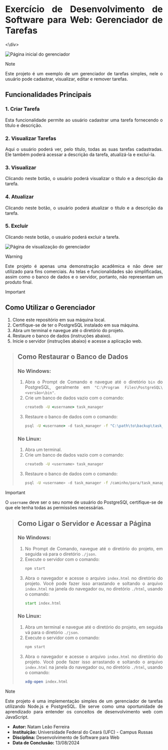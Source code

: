 <div align="justify">

# Exercício de Desenvolvimento de Software para Web: Gerenciador de Tarefas

<\div>

![Página inicial do gerenciador](https://i.imgur.com/FdIszKB.png)

> [!NOTE]
> Este projeto é um exemplo de um gerenciador de tarefas simples, nele o usuário pode cadastrar, visualizar, editar e remover tarefas.

## Funcionalidades Principais

### 1. Criar Tarefa
Esta funcionalidade permite ao usuário cadastrar uma tarefa fornecendo o título e descrição.

### 2. Visualizar Tarefas
Aqui o usuário poderá ver, pelo título, todas as suas tarefas cadastradas. Ele também poderá acessar a descrição da tarefa, atualizá-la e excluí-la.

### 3. Visualizar
Clicando neste botão, o usuário poderá visualizar o título e a descrição da tarefa.

### 4. Atualizar
Clicando neste botão, o usuário poderá atualizar o título e a descrição da tarefa.

### 5. Excluir
Clicando neste botão, o usuário poderá excluir a tarefa. 

</div>

![Página de visualização do gerenciador](https://i.imgur.com/MXCZoEG.png)

<div align="justify">

> [!WARNING]
> Este projeto é apenas uma demonstração acadêmica e não deve ser utilizado para fins comerciais. As telas e funcionalidades são simplificadas, assim como o banco de dados e o servidor, portanto, não representam um produto final.

> [!IMPORTANT]
> ## Como Utilizar o Gerenciador
> 1. Clone este repositório em sua máquina local.
> 2. Certifique-se de ter o PostgreSQL instalado em sua máquina.
> 3. Abra um terminal e navegue até o diretório do projeto.
> 4. Restaure o banco de dados (instruções abaixo).
> 5. Inicie o servidor (instruções abaixo) e acesse a aplicação web.

> ## Como Restaurar o Banco de Dados
> ### No Windows:
> 1. Abra o Prompt de Comando e navegue até o diretório `bin` do PostgreSQL, geralmente em `"C:\Program Files\PostgreSQL\<versão>\bin"`.
> 2. Crie um banco de dados vazio com o comando:
>    ```cmd
>    createdb -U <username> task_manager
>    ```
> 3. Restaure o banco de dados com o comando:
>    ```cmd
>    psql -U <username> -d task_manager -f "C:\path\to\backup\task_manager.sql"
>    ```
> 
> ### No Linux:
> 1. Abra um terminal.
> 2. Crie um banco de dados vazio com o comando:
>    ```bash
>    createdb -U <username> task_manager
>    ```
> 3. Restaure o banco de dados com o comando:
>    ```bash
>    psql -U <username> -d task_manager -f /caminho/para/task_manager.sql
>    ```

> [!IMPORTANT]
> O `username` deve ser o seu nome de usuário do PostgreSQl, certifique-se de que ele tenha todas as permissões necessárias. 

> ## Como Ligar o Servidor e Acessar a Página
> ### No Windows:
> 1. No Prompt de Comando, navegue até o diretório do projeto, em seguida vá para o diretório `./json`.
> 2. Execute o servidor com o comando:
>    ```cmd
>    npm start
>    ```
> 3. Abra o navegador e acesse o arquivo `index.html` no diretório do projeto. Você pode fazer isso arrastando e soltando o arquivo `index.html` na janela do navegador ou, no diretório `./html`, usando o comando:
>    ```cmd
>    start index.html
>    ```
> 
> ### No Linux:
> 1. Abra um terminal e navegue até o diretório do projeto, em seguida vá para o diretório `./json`.
> 2. Execute o servidor com o comando:
>    ```bash
>    npm start
>    ```
> 3. Abra o navegador e acesse o arquivo `index.html` no diretório do projeto. Você pode fazer isso arrastando e soltando o arquivo `index.html` na janela do navegador ou, no diretório `./html`, usando o comando:
>    ```bash
>    xdg-open index.html
>    ```

> [!Note]
> Este projeto é uma implementação simples de um gerenciador de tarefas utilizando Node.js e PostgreSQL. Ele serve como uma oportunidade de aprendizado para entender os conceitos de desenvolvimento web com JavaScript.

* **Autor:** Natam Leão Ferreira
* **Instituição:** Universidade Federal do Ceará (UFC) - Campus Russas
* **Disciplina:** Desenvolvimento de Software para Web
* **Data de Conclusão:** 13/08/2024

</div>
